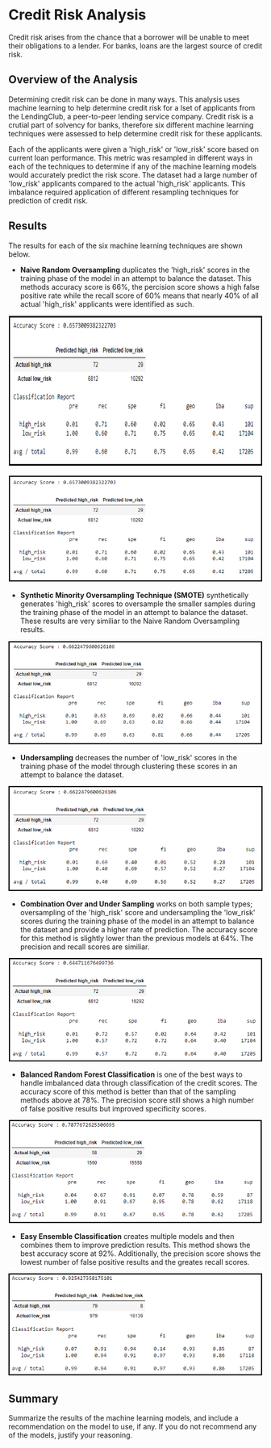 # Credit Risk Analysis
Credit risk arises from the chance that a borrower will be unable to meet their obligations to a lender. For banks, loans are the largest source of credit risk. 

## Overview of the Analysis
Determining credit risk can be done in many ways. This analysis uses machine learning to help determine credit risk for a lset of applicants from the LendingClub, a peer-to-peer lending service company. Credit risk is a crutial part of solvency for banks, therefore six different machine learning techniques were assessed to help determine credit risk for these applicants.

Each of the applicants were given a 'high_risk' or 'low_risk' score based on current loan performance. This metric was resampled in different ways in each of the techniques to determine if any of the machine learning models would accurately predict the risk score. The dataset had a large number of 'low_risk' applicants compared to the actual 'high_risk' applicants. This imbalance required application of different resampling techniques for prediction of credit risk.

## Results
The results for each of the six machine learning techniques are shown below. 

* **Naive Random Oversampling** duplicates the 'high_risk' scores in the training phase of the model in an attempt to balance the dataset. This methods accuracy score is 66%, the percision score shows a high false positive rate while the recall score of 60% means that nearly 40% of all actual 'high_risk' applicants were identified as such. 

<p align="center">
  <img width="600" height="300" src="https://github.com/Bscheinin/Credit_Risk_Analysis/blob/main/Images/Naive%20Over.PNG">
</p>

![Naive Random](https://github.com/Bscheinin/Credit_Risk_Analysis/blob/main/Images/Naive%20Over.PNG)

* **Synthetic Minority Oversampling Technique (SMOTE)** synthetically generates 'high_risk' scores to oversample the smaller samples during the training phase of the model in an attempt to balance the dataset. These results are very similiar to the Naive Random Oversampling results.

![SMOTE](https://github.com/Bscheinin/Credit_Risk_Analysis/blob/main/Images/SMOTE.PNG)

* **Undersampling** decreases the number of 'low_risk' scores in the training phase of the model through clustering these scores in an attempt to balance the dataset.

![UNDER](https://github.com/Bscheinin/Credit_Risk_Analysis/blob/main/Images/UNDER.PNG)

* **Combination Over and Under Sampling** works on both sample types; oversampling of the 'high_risk' score and undersampling the 'low_risk' scores during the training phase of the model in an attempt to balance the dataset and provide a higher rate of prediction. The accuracy score for this method is slightly lower than the previous models at 64%. The precision and recall scores are similiar.

![Combination](https://github.com/Bscheinin/Credit_Risk_Analysis/blob/main/Images/Combination.PNG)

* **Balanced Random Forest Classification** is one of the best ways to handle imbalanced data through classification of the credit scores. The accuracy score of this method is better than that of the sampling methods above at 78%. The precision score still shows a high number of false positive results but improved specificity scores.

![Forest](https://github.com/Bscheinin/Credit_Risk_Analysis/blob/main/Images/Random%20Forest.PNG)

* **Easy Ensemble Classification** creates multiple models and then combines them to improve prediction results. This method shows the best accuracy score at 92%. Additionally, the precision score shows the lowest number of false positive results and the greates recall scores.

![Easy](https://github.com/Bscheinin/Credit_Risk_Analysis/blob/main/Images/Ensemble.PNG)


## Summary
Summarize the results of the machine learning models, and include a recommendation on the model to use, if any. If you do not recommend any of the models, justify your reasoning.